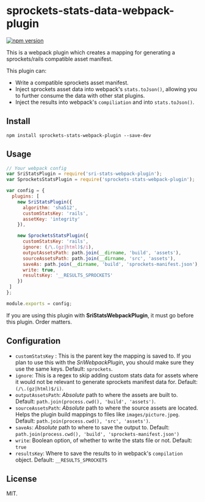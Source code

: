 # sprockets-stats-data-webpack-plugin

[![npm version](https://badge.fury.io/js/sprockets-stats-webpack-plugin.svg)](https://badge.fury.io/js/sprockets-stats-webpack-plugin)

This is a webpack plugin which creates a mapping for generating a
sprockets/rails compatible asset manifest.

This plugin can:

- Write a compatible sprockets asset manifest.
- Inject sprockets asset data into webpack's `stats.toJson()`, allowing you to
  further consume the data with other stat plugins.
- Inject the results into webpack's `compiliation` and into `stats.toJson()`.

## Install

```
npm install sprockets-stats-webpack-plugin --save-dev
```

## Usage

```js
// Your webpack config
var SriStatsPlugin = require('sri-stats-webpack-plugin');
var SprocketsStatsPlugin = require('sprockets-stats-webpack-plugin');

var config = {
  plugins: [
    new SriStatsPlugin({
      algorithm: 'sha512',
      customStatsKey: 'rails',
      assetKey: 'integrity'
    }),

    new SprocketsStatsPlugin({
      customStatsKey: 'rails',
      ignore: (/\.(gz|html)$/i),
      outputAssetsPath: path.join(__dirname, 'build', 'assets'),
      sourceAssetsPath: path.join(__dirname, 'src', 'assets'),
      saveAs: path.join(__dirname, 'build', 'sprockets-manifest.json'),
      write: true,
      resultsKey: '__RESULTS_SPROCKETS'
    })
 ]
};

module.exports = config;
```

If you are using this plugin with **SriStatsWebpackPlugin**, it must go before
this plugin. Order matters.

## Configuration

- `customStatsKey` : This is the parent key the mapping is saved to. If you
  plan to use this with the *SriWebpackPlugin*, you should make sure they use
  the same keys.
  Default: `sprockets`.
- `ignore`: This is a regex to skip adding custom stats data for assets where
  it would not be relevant to generate sprockets manifest data for.
  Default: `(/\.(gz|html)$/i)`.
- `outputAssetsPath`: *Absolute* path to where the assets are built to.
  Default: `path.join(process.cwd(), 'build', 'assets')`.
- `sourceAssetsPath`: *Absolute* path to where the source assets are located.
  Helps the plugin build mappings to files like `images/picture.jpeg`.
  Default: `path.join(process.cwd(), 'src', 'assets')`.
- `saveAs`: *Absolute* path to where to save the output to.
  Default: `path.join(process.cwd(), 'build', 'sprockets-manifest.json')`
- `write`: Boolean option, of whether to write the stats file or not.
  Default: `true`
- `resultsKey`: Where to save the results to in webpack's `compilation` object.
  Default: `__RESULTS_SPROCKETS`

## License
MIT.
